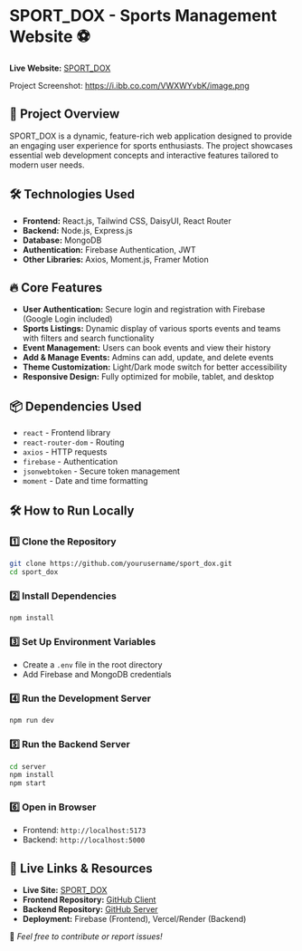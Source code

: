 # SPORT_DOX - Sports Management Website ⚽

**Live Website:** [SPORT_DOX](https://assignment-10-5f7fc.web.app/)

Project Screenshot: https://i.ibb.co.com/VWXWYvbK/image.png

## 📌 Project Overview
SPORT_DOX is a dynamic, feature-rich web application designed to provide an engaging user experience for sports enthusiasts. The project showcases essential web development concepts and interactive features tailored to modern user needs.

## 🛠 Technologies Used
- **Frontend:** React.js, Tailwind CSS, DaisyUI, React Router
- **Backend:** Node.js, Express.js
- **Database:** MongoDB
- **Authentication:** Firebase Authentication, JWT
- **Other Libraries:** Axios, Moment.js, Framer Motion

## 🔥 Core Features
- **User Authentication:** Secure login and registration with Firebase (Google Login included)
- **Sports Listings:** Dynamic display of various sports events and teams with filters and search functionality
- **Event Management:** Users can book events and view their history
- **Add & Manage Events:** Admins can add, update, and delete events
- **Theme Customization:** Light/Dark mode switch for better accessibility
- **Responsive Design:** Fully optimized for mobile, tablet, and desktop

## 📦 Dependencies Used
- `react` - Frontend library
- `react-router-dom` - Routing
- `axios` - HTTP requests
- `firebase` - Authentication
- `jsonwebtoken` - Secure token management
- `moment` - Date and time formatting

## 🛠 How to Run Locally
### 1️⃣ Clone the Repository
```sh
git clone https://github.com/yourusername/sport_dox.git
cd sport_dox
```

### 2️⃣ Install Dependencies
```sh
npm install
```

### 3️⃣ Set Up Environment Variables
- Create a `.env` file in the root directory
- Add Firebase and MongoDB credentials

### 4️⃣ Run the Development Server
```sh
npm run dev
```

### 5️⃣ Run the Backend Server
```sh
cd server
npm install
npm start
```

### 6️⃣ Open in Browser
- Frontend: `http://localhost:5173`
- Backend: `http://localhost:5000`

## 🔗 Live Links & Resources
- **Live Site:** [SPORT_DOX](https://assignment-10-5f7fc.web.app/)
- **Frontend Repository:** [GitHub Client](https://github.com/shahadat513/Sport-Dox-Client)
- **Backend Repository:** [GitHub Server](https://github.com/shahadat513/Sport-Dox-Server)
- **Deployment:** Firebase (Frontend), Vercel/Render (Backend)

🚀 *Feel free to contribute or report issues!*
